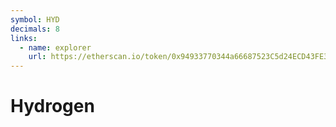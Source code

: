 ```yaml
---
symbol: HYD
decimals: 8
links:
  - name: explorer
    url: https://etherscan.io/token/0x94933770344a66687523C5d24ECD43FE305094d8
---
```


# Hydrogen
